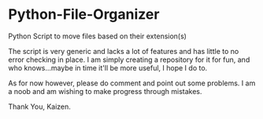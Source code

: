 # Python-File-Organizer
Python Script to move files based on their extension(s)

The script is very generic and lacks a lot of features and has little to no error checking in place. I am simply creating a repository for it for fun, and who knows...maybe in time it'll be more useful, I hope I do to.

As for now however, please do comment and point out some problems. I am a noob and am wishing to make progress through mistakes.

Thank You,
Kaizen.
